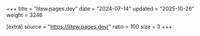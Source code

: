 +++
title = "litew.pages.dev"
date = "2024-07-14"
updated = "2025-10-26"
weight = 3246

[extra]
source = "https://litew.pages.dev/"
ratio = 100
size = 3
+++
